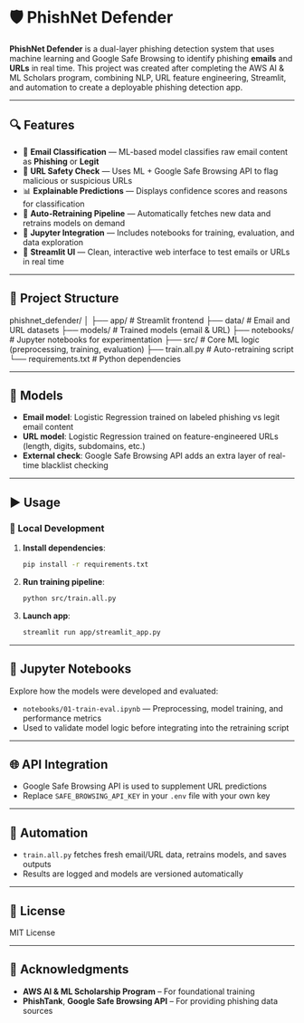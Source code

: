 # 🛡️ PhishNet Defender

**PhishNet Defender** is a dual-layer phishing detection system that uses machine learning and Google Safe Browsing to identify phishing **emails** and **URLs** in real time. This project was created after completing the AWS AI & ML Scholars program, combining NLP, URL feature engineering, Streamlit, and automation to create a deployable phishing detection app.

---

## 🔍 Features

- 📨 **Email Classification** — ML-based model classifies raw email content as **Phishing** or **Legit**
- 🔗 **URL Safety Check** — Uses ML + Google Safe Browsing API to flag malicious or suspicious URLs
- 📊 **Explainable Predictions** — Displays confidence scores and reasons for classification
- 🔄 **Auto-Retraining Pipeline** — Automatically fetches new data and retrains models on demand
- 🧪 **Jupyter Integration** — Includes notebooks for training, evaluation, and data exploration
- 🚀 **Streamlit UI** — Clean, interactive web interface to test emails or URLs in real time

---

## 📂 Project Structure
phishnet_defender/
│
├── app/ # Streamlit frontend
├── data/ # Email and URL datasets
├── models/ # Trained models (email & URL)
├── notebooks/ # Jupyter notebooks for experimentation
├── src/ # Core ML logic (preprocessing, training, evaluation)
├── train.all.py # Auto-retraining script
└── requirements.txt # Python dependencies


---

## 🧠 Models

- **Email model**: Logistic Regression trained on labeled phishing vs legit email content
- **URL model**: Logistic Regression trained on feature-engineered URLs (length, digits, subdomains, etc.)
- **External check**: Google Safe Browsing API adds an extra layer of real-time blacklist checking

---

## ▶️ Usage

### 🔬 Local Development

1. **Install dependencies**:
    ```bash
    pip install -r requirements.txt
    ```

2. **Run training pipeline**:
    ```bash
    python src/train.all.py
    ```

3. **Launch app**:
    ```bash
    streamlit run app/streamlit_app.py
    ```

---

## 📓 Jupyter Notebooks

Explore how the models were developed and evaluated:
- `notebooks/01-train-eval.ipynb` — Preprocessing, model training, and performance metrics
- Used to validate model logic before integrating into the retraining script

---

## 🌐 API Integration

- Google Safe Browsing API is used to supplement URL predictions
- Replace `SAFE_BROWSING_API_KEY` in your `.env` file with your own key

---

## 🤖 Automation

- `train.all.py` fetches fresh email/URL data, retrains models, and saves outputs
- Results are logged and models are versioned automatically

---

## 🧾 License

MIT License

---

## 🙌 Acknowledgments

- **AWS AI & ML Scholarship Program** – For foundational training
- **PhishTank**, **Google Safe Browsing API** – For providing phishing data sources
